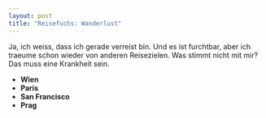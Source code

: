 ```yaml
---
layout: post
title: "Reisefuchs: Wanderlust"
---
```


Ja, ich weiss, dass ich gerade verreist bin. Und es ist furchtbar, aber ich traeume schon wieder von anderen Reisezielen. Was stimmt nicht mit mir? Das muss eine Krankheit sein.  

* **Wien**
* **Paris**
* **San Francisco**  
* **Prag**  
